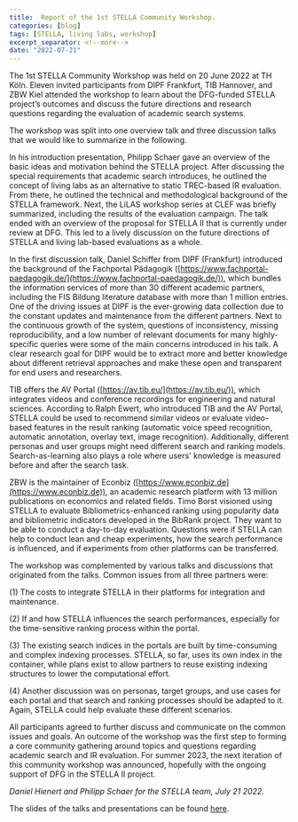 ```yaml
---
title:  Report of the 1st STELLA Community Workshop.
categories: [blog]
tags: [STELLA, living labs, workshop]
excerpt_separator: <!--more-->
date: "2022-07-21"
---
```

<p>
The 1st STELLA Community Workshop was held on 20 June 2022 at TH Köln. Eleven invited participants from DIPF Frankfurt, TIB Hannover, and ZBW Kiel attended the workshop to learn about the DFG-funded STELLA project’s outcomes and discuss the future directions and research questions regarding the evaluation of academic search systems. 

<!--more-->

The workshop was split into one overview talk and three discussion talks that we would like to summarize in the following. 

In his introduction presentation, Philipp Schaer gave an overview of the basic ideas and motivation behind the STELLA project. After discussing the special requirements that academic search introduces, he outlined the concept of living labs as an alternative to static TREC-based IR evaluation. From there, he outlined the technical and methodological background of the STELLA framework. Next, the LiLAS workshop series at CLEF was briefly summarized, including the results of the evaluation campaign. The talk ended with an overview of the proposal for STELLA II that is currently under review at DFG. This led to a lively discussion on the future directions of STELLA and living lab-based evaluations as a whole.  

In the first discussion talk, Daniel Schiffer from DIPF (Frankfurt) introduced the background of the Fachportal Pädagogik ([https://www.fachportal-paedagogik.de/](https://www.fachportal-paedagogik.de/)), which bundles the information services of more than 30 different academic partners, including the FIS Bildung literature database with more than 1 million entries. One of the driving issues at DIPF is the ever-growing data collection due to the constant updates and maintenance from the different partners. Next to the continuous growth of the system, questions of inconsistency, missing reproducibility, and a low number of relevant documents for many highly-specific queries were some of the main concerns introduced in his talk. A clear research goal for DIPF would be to extract more and better knowledge about different retrieval approaches and make these open and transparent for end users and researchers. 

TIB offers the AV Portal ([https://av.tib.eu/](https://av.tib.eu/)), which integrates videos and conference recordings for engineering and natural sciences. According to Ralph Ewert, who introduced TIB and the AV Portal, STELLA could be used to recommend similar videos or evaluate video-based features in the result ranking (automatic voice speed recognition, automatic annotation, overlay text, image recognition). Additionally, different personas and user groups might need different search and ranking models. Search-as-learning also plays a role where users' knowledge is measured before and after the search task.

ZBW is the maintainer of Econbiz ([https://www.econbiz.de](https://www.econbiz.de)), an academic research platform with 13 million publications on economics and related fields. Timo Borst visioned using STELLA to evaluate Bibliometrics-enhanced ranking using popularity data and bibliometric indicators developed in the BibRank project. They want to be able to conduct a day-to-day evaluation. Questions were if STELLA can help to conduct lean and cheap experiments, how the search performance is influenced, and if experiments from other platforms can be transferred.

The workshop was complemented by various talks and discussions that originated from the talks. Common issues from all three partners were: 

(1) The costs to integrate STELLA in their platforms for integration and maintenance.

(2) If and how STELLA influences the search performances, especially for the time-sensitive ranking process within the portal. 

(3) The existing search indices in the portals are built by time-consuming and complex indexing processes. STELLA, so far, uses its own index in the container, while plans exist to allow partners to reuse existing indexing structures to lower the computational effort.

(4)  Another discussion was on personas, target groups, and use cases for each portal and that search and ranking processes should be adapted to it. Again, STELLA could help evaluate these different scenarios. 

All participants agreed to further discuss and communicate on the common issues and goals. An outcome of the workshop was the first step to forming a core community gathering around topics and questions regarding academic search and IR evaluation. For summer 2023, the next iteration of this community workshop was announced, hopefully with the ongoing support of DFG in the STELLA II project. 

*Daniel Hienert and Philipp Schaer for the STELLA team, July 21 2022.* 


The slides of the talks and presentations can be found [here](../../workshop).
</p>